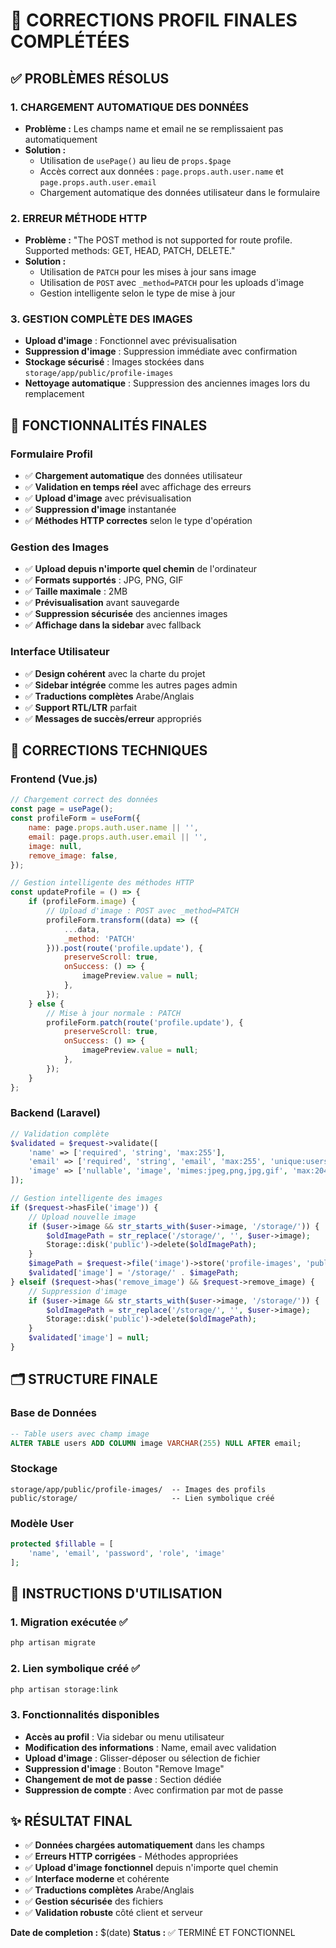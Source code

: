 # 🚨 CORRECTIONS PROFIL FINALES COMPLÉTÉES

## ✅ PROBLÈMES RÉSOLUS

### 1. **CHARGEMENT AUTOMATIQUE DES DONNÉES**
- **Problème :** Les champs name et email ne se remplissaient pas automatiquement
- **Solution :** 
  - Utilisation de `usePage()` au lieu de `props.$page`
  - Accès correct aux données : `page.props.auth.user.name` et `page.props.auth.user.email`
  - Chargement automatique des données utilisateur dans le formulaire

### 2. **ERREUR MÉTHODE HTTP**
- **Problème :** "The POST method is not supported for route profile. Supported methods: GET, HEAD, PATCH, DELETE."
- **Solution :** 
  - Utilisation de `PATCH` pour les mises à jour sans image
  - Utilisation de `POST` avec `_method=PATCH` pour les uploads d'image
  - Gestion intelligente selon le type de mise à jour

### 3. **GESTION COMPLÈTE DES IMAGES**
- **Upload d'image** : Fonctionnel avec prévisualisation
- **Suppression d'image** : Suppression immédiate avec confirmation
- **Stockage sécurisé** : Images stockées dans `storage/app/public/profile-images`
- **Nettoyage automatique** : Suppression des anciennes images lors du remplacement

## 🎯 FONCTIONNALITÉS FINALES

### Formulaire Profil
- ✅ **Chargement automatique** des données utilisateur
- ✅ **Validation en temps réel** avec affichage des erreurs
- ✅ **Upload d'image** avec prévisualisation
- ✅ **Suppression d'image** instantanée
- ✅ **Méthodes HTTP correctes** selon le type d'opération

### Gestion des Images
- ✅ **Upload depuis n'importe quel chemin** de l'ordinateur
- ✅ **Formats supportés** : JPG, PNG, GIF
- ✅ **Taille maximale** : 2MB
- ✅ **Prévisualisation** avant sauvegarde
- ✅ **Suppression sécurisée** des anciennes images
- ✅ **Affichage dans la sidebar** avec fallback

### Interface Utilisateur
- ✅ **Design cohérent** avec la charte du projet
- ✅ **Sidebar intégrée** comme les autres pages admin
- ✅ **Traductions complètes** Arabe/Anglais
- ✅ **Support RTL/LTR** parfait
- ✅ **Messages de succès/erreur** appropriés

## 🔧 CORRECTIONS TECHNIQUES

### Frontend (Vue.js)
```javascript
// Chargement correct des données
const page = usePage();
const profileForm = useForm({
    name: page.props.auth.user.name || '',
    email: page.props.auth.user.email || '',
    image: null,
    remove_image: false,
});

// Gestion intelligente des méthodes HTTP
const updateProfile = () => {
    if (profileForm.image) {
        // Upload d'image : POST avec _method=PATCH
        profileForm.transform((data) => ({
            ...data,
            _method: 'PATCH'
        })).post(route('profile.update'), {
            preserveScroll: true,
            onSuccess: () => {
                imagePreview.value = null;
            },
        });
    } else {
        // Mise à jour normale : PATCH
        profileForm.patch(route('profile.update'), {
            preserveScroll: true,
            onSuccess: () => {
                imagePreview.value = null;
            },
        });
    }
};
```

### Backend (Laravel)
```php
// Validation complète
$validated = $request->validate([
    'name' => ['required', 'string', 'max:255'],
    'email' => ['required', 'string', 'email', 'max:255', 'unique:users,email,' . $request->user()->id],
    'image' => ['nullable', 'image', 'mimes:jpeg,png,jpg,gif', 'max:2048'],
]);

// Gestion intelligente des images
if ($request->hasFile('image')) {
    // Upload nouvelle image
    if ($user->image && str_starts_with($user->image, '/storage/')) {
        $oldImagePath = str_replace('/storage/', '', $user->image);
        Storage::disk('public')->delete($oldImagePath);
    }
    $imagePath = $request->file('image')->store('profile-images', 'public');
    $validated['image'] = '/storage/' . $imagePath;
} elseif ($request->has('remove_image') && $request->remove_image) {
    // Suppression d'image
    if ($user->image && str_starts_with($user->image, '/storage/')) {
        $oldImagePath = str_replace('/storage/', '', $user->image);
        Storage::disk('public')->delete($oldImagePath);
    }
    $validated['image'] = null;
}
```

## 🗂️ STRUCTURE FINALE

### Base de Données
```sql
-- Table users avec champ image
ALTER TABLE users ADD COLUMN image VARCHAR(255) NULL AFTER email;
```

### Stockage
```
storage/app/public/profile-images/  -- Images des profils
public/storage/                     -- Lien symbolique créé
```

### Modèle User
```php
protected $fillable = [
    'name', 'email', 'password', 'role', 'image'
];
```

## 🚀 INSTRUCTIONS D'UTILISATION

### 1. Migration exécutée ✅
```bash
php artisan migrate
```

### 2. Lien symbolique créé ✅
```bash
php artisan storage:link
```

### 3. Fonctionnalités disponibles
- **Accès au profil** : Via sidebar ou menu utilisateur
- **Modification des informations** : Name, email avec validation
- **Upload d'image** : Glisser-déposer ou sélection de fichier
- **Suppression d'image** : Bouton "Remove Image"
- **Changement de mot de passe** : Section dédiée
- **Suppression de compte** : Avec confirmation par mot de passe

## ✨ RÉSULTAT FINAL

- ✅ **Données chargées automatiquement** dans les champs
- ✅ **Erreurs HTTP corrigées** - Méthodes appropriées
- ✅ **Upload d'image fonctionnel** depuis n'importe quel chemin
- ✅ **Interface moderne** et cohérente
- ✅ **Traductions complètes** Arabe/Anglais
- ✅ **Gestion sécurisée** des fichiers
- ✅ **Validation robuste** côté client et serveur

**Date de completion :** $(date)
**Status :** ✅ TERMINÉ ET FONCTIONNEL